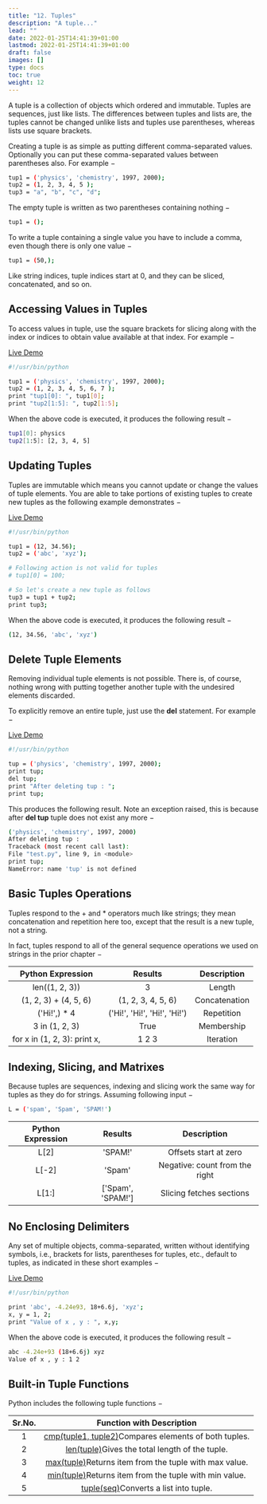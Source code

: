 ```yaml
---
title: "12. Tuples"
description: "A tuple..."
lead: ""
date: 2022-01-25T14:41:39+01:00
lastmod: 2022-01-25T14:41:39+01:00
draft: false
images: []
type: docs
toc: true
weight: 12
---
```




A tuple is a collection of objects which ordered and immutable. Tuples are sequences, just like lists. The differences between tuples and lists are, the tuples cannot be changed unlike lists and tuples use parentheses, whereas lists use square brackets.

Creating a tuple is as simple as putting different comma-separated values. Optionally you can put these comma-separated values between parentheses also. For example −

```bash
tup1 = ('physics', 'chemistry', 1997, 2000);
tup2 = (1, 2, 3, 4, 5 );
tup3 = "a", "b", "c", "d";
```

The empty tuple is written as two parentheses containing nothing −

```bash
tup1 = ();
```

To write a tuple containing a single value you have to include a comma, even though there is only one value −

```bash
tup1 = (50,);
```

Like string indices, tuple indices start at 0, and they can be sliced, concatenated, and so on.

## Accessing Values in Tuples

To access values in tuple, use the square brackets for slicing along with the index or indices to obtain value available at that index. For example −

[Live Demo](http://tpcg.io/ZnuXed)

```bash
#!/usr/bin/python

tup1 = ('physics', 'chemistry', 1997, 2000);
tup2 = (1, 2, 3, 4, 5, 6, 7 );
print "tup1[0]: ", tup1[0];
print "tup2[1:5]: ", tup2[1:5];
```

When the above code is executed, it produces the following result −

```bash
tup1[0]: physics
tup2[1:5]: [2, 3, 4, 5]
```

## Updating Tuples

Tuples are immutable which means you cannot update or change the values of tuple elements. You are able to take portions of existing tuples to create new tuples as the following example demonstrates −

[Live Demo](http://tpcg.io/QjdQHf)

```bash
#!/usr/bin/python

tup1 = (12, 34.56);
tup2 = ('abc', 'xyz');

# Following action is not valid for tuples
# tup1[0] = 100;

# So let's create a new tuple as follows
tup3 = tup1 + tup2;
print tup3;
```

When the above code is executed, it produces the following result −

```bash
(12, 34.56, 'abc', 'xyz')
```

## Delete Tuple Elements

Removing individual tuple elements is not possible. There is, of course, nothing wrong with putting together another tuple with the undesired elements discarded.

To explicitly remove an entire tuple, just use the **del** statement. For example −

[Live Demo](http://tpcg.io/ANv9OB)

```bash
#!/usr/bin/python

tup = ('physics', 'chemistry', 1997, 2000);
print tup;
del tup;
print "After deleting tup : ";
print tup;
```

This produces the following result. Note an exception raised, this is because after **del tup** tuple does not exist any more −

```bash
('physics', 'chemistry', 1997, 2000)
After deleting tup :
Traceback (most recent call last):
File "test.py", line 9, in <module>
print tup;
NameError: name 'tup' is not defined
```

## Basic Tuples Operations

Tuples respond to the + and * operators much like strings; they mean concatenation and repetition here too, except that the result is a new tuple, not a string.

In fact, tuples respond to all of the general sequence operations we used on strings in the prior chapter −

|      Python Expression       |           Results            |  Description  |
| :--------------------------: | :--------------------------: | :-----------: |
|        len((1, 2, 3))        |              3               |    Length     |
|    (1, 2, 3) + (4, 5, 6)     |      (1, 2, 3, 4, 5, 6)      | Concatenation |
|         ('Hi!',) * 4         | ('Hi!', 'Hi!', 'Hi!', 'Hi!') |  Repetition   |
|        3 in (1, 2, 3)        |             True             |  Membership   |
| for x in (1, 2, 3): print x, |            1 2 3             |   Iteration   |

## Indexing, Slicing, and Matrixes

Because tuples are sequences, indexing and slicing work the same way for tuples as they do for strings. Assuming following input −

```bash
L = ('spam', 'Spam', 'SPAM!')
```

| Python Expression |      Results      |          Description           |
| :---------------: | :---------------: | :----------------------------: |
|       L[2]        |      'SPAM!'      |     Offsets start at zero      |
|       L[-2]       |      'Spam'       | Negative: count from the right |
|       L[1:]       | ['Spam', 'SPAM!'] |    Slicing fetches sections    |

## No Enclosing Delimiters

Any set of multiple objects, comma-separated, written without identifying symbols, i.e., brackets for lists, parentheses for tuples, etc., default to tuples, as indicated in these short examples −

[Live Demo](http://tpcg.io/TO4E3c)

```bash
#!/usr/bin/python

print 'abc', -4.24e93, 18+6.6j, 'xyz';
x, y = 1, 2;
print "Value of x , y : ", x,y;
```

When the above code is executed, it produces the following result −

```bash
abc -4.24e+93 (18+6.6j) xyz
Value of x , y : 1 2
```

## Built-in Tuple Functions

Python includes the following tuple functions −

| Sr.No. |                  Function with Description                   |
| :----: | :----------------------------------------------------------: |
|   1    | [cmp(tuple1, tuple2)](https://www.tutorialspoint.com/python/tuple_cmp.htm)Compares elements of both tuples. |
|   2    | [len(tuple)](https://www.tutorialspoint.com/python/tuple_len.htm)Gives the total length of the tuple. |
|   3    | [max(tuple)](https://www.tutorialspoint.com/python/tuple_max.htm)Returns item from the tuple with max value. |
|   4    | [min(tuple)](https://www.tutorialspoint.com/python/tuple_min.htm)Returns item from the tuple with min value. |
|   5    | [tuple(seq)](https://www.tutorialspoint.com/python/tuple_tuple.htm)Converts a list into tuple. |
